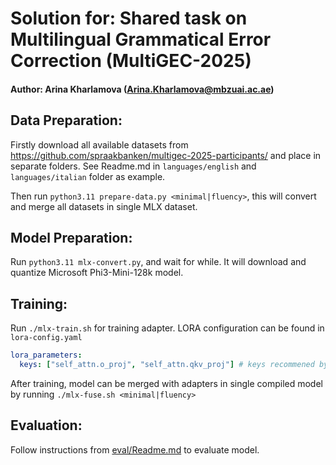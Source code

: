 # Solution for: Shared task on Multilingual Grammatical Error Correction (MultiGEC-2025)

#### Author: Arina Kharlamova (Arina.Kharlamova@mbzuai.ac.ae)

## Data Preparation:

Firstly download all available datasets from https://github.com/spraakbanken/multigec-2025-participants/ and place in separate folders. See Readme.md in `languages/english` and `languages/italian` folder as example.

Then run `python3.11 prepare-data.py <minimal|fluency>`, this will convert and merge all datasets in single MLX dataset.

## Model Preparation:

Run `python3.11 mlx-convert.py`, and wait for while. It will download and quantize Microsoft Phi3-Mini-128k model.

## Training:

Run `./mlx-train.sh` for training adapter. LORA configuration can be found in `lora-config.yaml`

```yaml
lora_parameters:
  keys: ["self_attn.o_proj", "self_attn.qkv_proj"] # keys recommened by Phi-3 finetune cookbook.
```

After training, model can be merged with adapters in single compiled model by running `./mlx-fuse.sh <minimal|fluency>`

## Evaluation:

Follow instructions from [eval/Readme.md](eval/Readme.md) to evaluate model.
